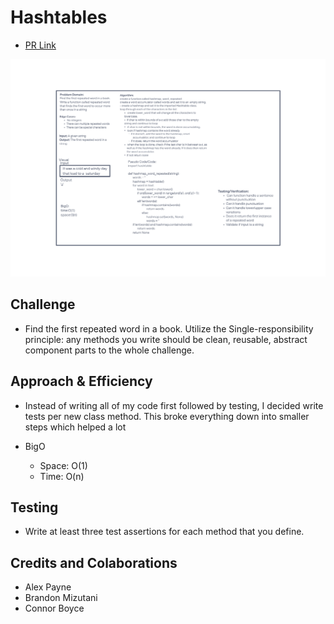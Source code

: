 # Hashtables
- [PR Link]()

![whiteboard](img/hashmap.png)

## Challenge
- Find the first repeated word in a book. Utilize the Single-responsibility principle: any methods you write should be clean, reusable, abstract component parts to the whole challenge.

## Approach & Efficiency
- Instead of writing all of my code first followed by testing, I decided write tests per new class method. This broke everything down into smaller steps which helped a lot

- BigO
  * Space: O(1)
  * Time: O(n)

## Testing
- Write at least three test assertions for each method that you define.

## Credits and Colaborations
- Alex Payne
- Brandon Mizutani
- Connor Boyce
